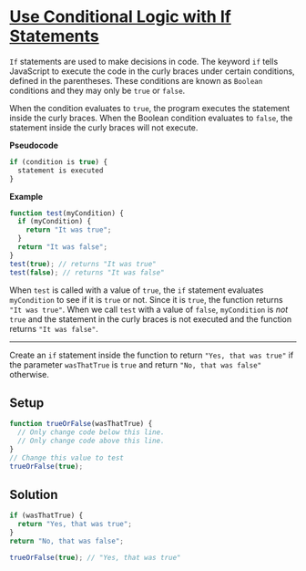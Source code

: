 # [Use Conditional Logic with If Statements](https://learn.freecodecamp.org/javascript-algorithms-and-data-structures/basic-javascript/use-conditional-logic-with-if-statements)

`If` statements are used to make decisions in code. The keyword `if` tells JavaScript to execute the code in the curly braces under certain conditions, defined in the parentheses. These conditions are known as `Boolean` conditions and they may only be `true` or `false`.

When the condition evaluates to `true`, the program executes the statement inside the curly braces. When the Boolean condition evaluates to `false`, the statement inside the curly braces will not execute.

**Pseudocode**

```js
if (condition is true) {
  statement is executed
}
```

**Example**

```js
function test(myCondition) {
  if (myCondition) {
    return "It was true";
  }
  return "It was false";
}
test(true); // returns "It was true"
test(false); // returns "It was false"
```

When `test` is called with a value of `true`, the `if` statement evaluates `myCondition` to see if it is `true` or not. Since it is `true`, the function returns `"It was true"`. When we call `test` with a value of `false`, `myCondition` is _not_ `true` and the statement in the curly braces is not executed and the function returns `"It was false"`.

---

Create an `if` statement inside the function to return `"Yes, that was true"` if the parameter `wasThatTrue` is `true` and return `"No, that was false"` otherwise.

## Setup

```js
function trueOrFalse(wasThatTrue) {
  // Only change code below this line.
  // Only change code above this line.
}
// Change this value to test
trueOrFalse(true);
```

## Solution

```js
if (wasThatTrue) {
  return "Yes, that was true";
}
return "No, that was false";

trueOrFalse(true); // "Yes, that was true"
```
